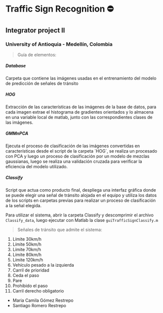 # Traffic Sign Recognition :no_entry:

## Integrator project II
### University of Antioquia - Medellín, Colombia

> Guía de elementos:
##### Database
Carpeta que contiene las imágenes usadas en el entrenamiento del modelo de predicción de señales de tránsito
##### HOG
Extracción de las características de las imágenes de la base de datos, para cada imagen extrae el histograma de gradientes orientados y lo almacena en una variable local de matlab, junto con las correspondientes clases de las imágenes.
##### GMMnPCA
Ejecuta el proceso de clasificación de las imágenes convertidas en características desde el script de la carpeta ´HOG´, se realiza un procesado con PCA y luego un proceso de clasificación por un modelo de mezclas gaussianas, luego se realiza una validación cruzada para verificar la eficiencia del modelo utilizado.
##### Classify
Script que actua como producto final, despliega una interfaz gráfica donde se puede elegir una señal de tránsito alojada en el equipo y utiliza los datos de los scripts en carpetas previas para realizar un proceso de clasificación a la señal elegida.

Para utilizar el sistema, abrir la carpeta Classify y descomprimir el archivo `Classify_data`, luego ejecutar con Matlab la clase `guiTrafficSignClassify.m`

> Señales de tránsito que admite el sistema:

1. Límite 30km/h	
2. Límite 50km/h	
3. Límite 70km/h	
4. Límite 80km/h	
5. Límite 120km/h
6. Vehículo pesado a la izquierda
7. Carril de prioridad
8. Ceda el paso
9. Pare
10. Prohibido el paso
11. Carril derecho obligatorio

- Maria Camila Gómez Restrepo
- Santiago Romero Restrepo
